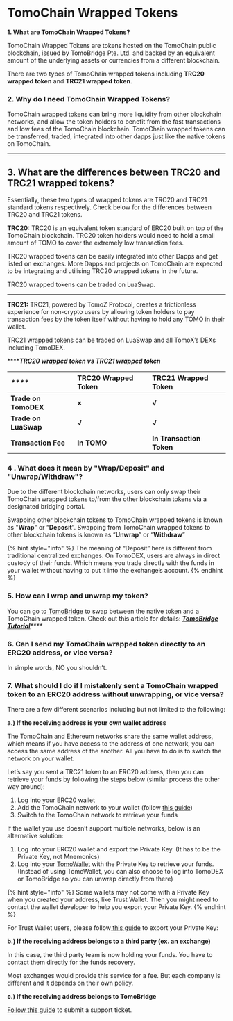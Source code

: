 # TomoChain Wrapped Tokens

**1. What are TomoChain Wrapped Tokens?**

TomoChain Wrapped Tokens are tokens hosted on the TomoChain public blockchain, issued by TomoBridge Pte. Ltd. and backed by an equivalent amount of the underlying assets or currencies from a different blockchain. 

There are two types of TomoChain wrapped tokens including **TRC20 wrapped token** and **TRC21 wrapped token**. 

### **2. Why do I need TomoChain Wrapped Tokens?**

TomoChain wrapped tokens can bring more liquidity from other blockchain networks, and allow the token holders to benefit from the fast transactions and low fees of the TomoChain blockchain. TomoChain wrapped tokens can be transferred, traded, integrated into other dapps just like the native tokens on TomoChain.  
****

## **3. What are the differences between TRC20 and TRC21 wrapped tokens?**

Essentially, these two types of wrapped tokens are TRC20 and TRC21 standard tokens respectively. Check below for the differences between TRC20 and TRC21 tokens.

**TRC20:** TRC20 is an equivalent token standard of ERC20 built on top of the TomoChain blockchain. TRC20 token holders would need to hold a small amount of TOMO to cover the extremely low transaction fees. 

TRC20 wrapped tokens can be easily integrated into other Dapps and get listed on exchanges. More Dapps and projects on TomoChain are expected to be integrating and utilising TRC20 wrapped tokens in the future.

TRC20 wrapped tokens can be traded on LuaSwap.   
****

**TRC21:** TRC21, powered by TomoZ Protocol, creates a frictionless experience for non-crypto users by allowing token holders to pay transaction fees by the token itself without having to hold any TOMO in their wallet. 

TRC21 wrapped tokens can be traded on LuaSwap and all TomoX’s DEXs including TomoDEX.  


 ****_**TRC20 wrapped token vs TRC21 wrapped token**_ 

| _\*\*\*\*_ | **TRC20 Wrapped Token** | **TRC21 Wrapped Token** |
| :--- | :--- | :--- |
| **Trade on TomoDEX** | **×** | **√** |
| **Trade on LuaSwap** | **√** | **√** |
| **Transaction Fee** | **In TOMO** | **In Transaction Token** |

### **4 . What does it mean by "Wrap/Deposit" and "Unwrap/Withdraw"?**

Due to the different blockchain networks, users can only swap their TomoChain wrapped tokens to/from the other blockchain tokens via a designated bridging portal.

Swapping other blockchain tokens to TomoChain wrapped tokens is known as "**Wrap**" or “**Deposit**”. Swapping from TomoChain wrapped tokens to other blockchain tokens is known as “**Unwrap**” or “**Withdraw**”

{% hint style="info" %}
The meaning of “Deposit” here is different from traditional centralized exchanges. On TomoDEX, users are always in direct custody of their funds. Which means you trade directly with the funds in your wallet without having to put it into the exchange’s account.
{% endhint %}

### **5. How can I wrap and unwrap my token?**

You can go to[ TomoBridge](http://bridge.tomochain.com/) to swap between the native token and a TomoChain wrapped token. Check out this article for details: [_**TomoBridge Tutorial**_](../tutorial/#fda7)_\*\*\*\*_

### **6. Can I send my TomoChain wrapped token directly to an ERC20 address, or vice versa?**

In simple words, NO you shouldn’t.

### **7. What should I do if I mistakenly sent a TomoChain wrapped token to an ERC20 address without unwrapping, or vice versa?**

There are a few different scenarios including but not limited to the following:

**a.\) If the receiving address is your own wallet address**

The TomoChain and Ethereum networks share the same wallet address, which means if you have access to the address of one network, you can access the same address of the another. All you have to do is to switch the network on your wallet.

Let’s say you sent a TRC21 token to an ERC20 address, then you can retrieve your funds by following the steps below \(similar process the other way around\):

1. Log into your ERC20 wallet
2. Add the TomoChain network to your wallet \(follow [this guide](https://docs.tomochain.com/general/how-to-connect-to-tomochain-network)\)
3. Switch to the TomoChain network to retrieve your funds

If the wallet you use doesn’t support multiple networks, below is an alternative solution: 

1. Log into your ERC20 wallet and export the Private Key. \(It has to be the Private Key, not Mnemonics\)
2. Log into your [TomoWallet](https://wallet.tomochain.com/#/my-wallet) with the Private Key to retrieve your funds. \(Instead of using TomoWallet, you can also choose to log into TomoDEX or TomoBridge so you can unwrap directly from there\)

{% hint style="info" %}
Some wallets may not come with a Private Key when you created your address, like Trust Wallet. Then you might need to contact the wallet developer to help you export your Private Key.
{% endhint %}

For Trust Wallet users, please follow[ this guide](https://community.trustwallet.com/t/how-to-recover-funds-sent-to-a-wrong-public-address/145) to export your Private Key:

**b.\) If the receiving address belongs to a third party \(ex. an exchange\)**

In this case, the third party team is now holding your funds. You have to contact them directly for the funds recovery.

Most exchanges would provide this service for a fee. But each company is different and it depends on their own policy.

**c.\) If the receiving address belongs to TomoBridge**

[Follow this guide](https://medium.com/tomochain/tomobridge-funds-recovery-support-and-terms-efe9092a1427) to submit a support ticket.   


